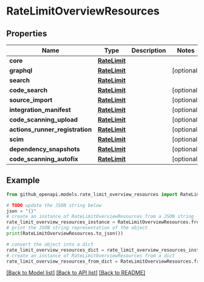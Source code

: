 # RateLimitOverviewResources


## Properties

Name | Type | Description | Notes
------------ | ------------- | ------------- | -------------
**core** | [**RateLimit**](RateLimit.md) |  | 
**graphql** | [**RateLimit**](RateLimit.md) |  | [optional] 
**search** | [**RateLimit**](RateLimit.md) |  | 
**code_search** | [**RateLimit**](RateLimit.md) |  | [optional] 
**source_import** | [**RateLimit**](RateLimit.md) |  | [optional] 
**integration_manifest** | [**RateLimit**](RateLimit.md) |  | [optional] 
**code_scanning_upload** | [**RateLimit**](RateLimit.md) |  | [optional] 
**actions_runner_registration** | [**RateLimit**](RateLimit.md) |  | [optional] 
**scim** | [**RateLimit**](RateLimit.md) |  | [optional] 
**dependency_snapshots** | [**RateLimit**](RateLimit.md) |  | [optional] 
**code_scanning_autofix** | [**RateLimit**](RateLimit.md) |  | [optional] 

## Example

```python
from github_openapi.models.rate_limit_overview_resources import RateLimitOverviewResources

# TODO update the JSON string below
json = "{}"
# create an instance of RateLimitOverviewResources from a JSON string
rate_limit_overview_resources_instance = RateLimitOverviewResources.from_json(json)
# print the JSON string representation of the object
print(RateLimitOverviewResources.to_json())

# convert the object into a dict
rate_limit_overview_resources_dict = rate_limit_overview_resources_instance.to_dict()
# create an instance of RateLimitOverviewResources from a dict
rate_limit_overview_resources_from_dict = RateLimitOverviewResources.from_dict(rate_limit_overview_resources_dict)
```
[[Back to Model list]](../README.md#documentation-for-models) [[Back to API list]](../README.md#documentation-for-api-endpoints) [[Back to README]](../README.md)


